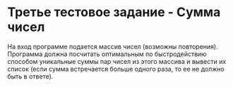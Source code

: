 # Третье  тестовое задание - Сумма чисел
На вход программе подается массив чисел (возможны повторения).
Программа должна посчитать оптимальным по быстродействию способом уникальные суммы пар
чисел из этого массива и вывести их список (если сумма встречается больше одного раза, то ее не
должно быть в ответе).